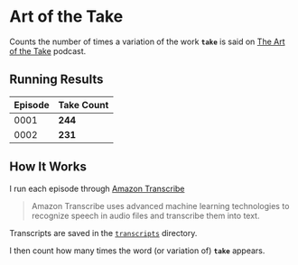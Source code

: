 # Art of the Take

Counts the number of times a variation of the work **`take`** is said on [The Art of the Take](https://overcast.fm/itunes1437525066/the-art-of-the-take) podcast.

## Running Results

| Episode | Take Count |
| ------- | ---------- |
| 0001    | **244**    |
| 0002    | **231**    |

## How It Works

I run each episode through [Amazon Transcribe](https://docs.aws.amazon.com/transcribe/latest/dg/what-is-transcribe.html)

> Amazon Transcribe uses advanced machine learning technologies to recognize speech in audio files and transcribe them into text.

Transcripts are saved in the [`transcripts`](https://github.com/MattMorgis/art-of-the-take/tree/master/transcripts) directory.

I then count how many times the word (or variation of) **`take`** appears.
